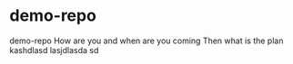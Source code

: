 # demo-repo
demo-repo
How are you and when are you coming 
Then what is the plan 
kashdlasd
lasjdlasda
sd
